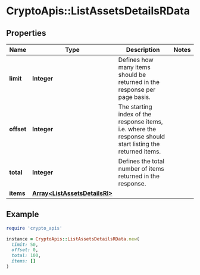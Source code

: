 # CryptoApis::ListAssetsDetailsRData

## Properties

| Name | Type | Description | Notes |
| ---- | ---- | ----------- | ----- |
| **limit** | **Integer** | Defines how many items should be returned in the response per page basis. |  |
| **offset** | **Integer** | The starting index of the response items, i.e. where the response should start listing the returned items. |  |
| **total** | **Integer** | Defines the total number of items returned in the response. |  |
| **items** | [**Array&lt;ListAssetsDetailsRI&gt;**](ListAssetsDetailsRI.md) |  |  |

## Example

```ruby
require 'crypto_apis'

instance = CryptoApis::ListAssetsDetailsRData.new(
  limit: 50,
  offset: 0,
  total: 100,
  items: []
)
```

